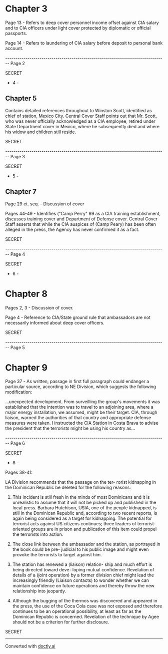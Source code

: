 # Chapter 3

Page 13 - Refers to deep cover personnel income offset against CIA salary and to CIA officers under light cover protected by diplomatic or official passports.

Page 14 - Refers to laundering of CIA salary before deposit to personal bank account.


-------------------------------------------------------------------------------- Page 2

SECRET

- 4 -

## Chapter 5

Contains detailed references throughout to Winston Scott, identified as chief of station, Mexico City. Central Cover Staff points out that Mr. Scott, who was never officially acknowledged as a CIA employee, retired under State Department cover in Mexico, where he subsequently died and where his widow and children still reside.

SECRET


-------------------------------------------------------------------------------- Page 3

SECRET

- 5 -

## Chapter 7

Page 29 et. seq. - Discussion of cover

Pages 44-49 - Identifies ("Camp Perry" 99 as a CIA training establishment, discusses training cover and Department of Defense cover. Central Cover Staff asserts that while the CIA auspices of (Camp Peary) has been often alleged in the press, the Agency has never confirmed it as a fact.

SECRET


-------------------------------------------------------------------------------- Page 4

SECRET

- 6 -

# Chapter 8

Pages 2, 3 - Discussion of cover.

Page 4 - Reference to CIA/State ground rule that ambassadors are not necessarily informed about deep cover officers.

SECRET


-------------------------------------------------------------------------------- Page 5

# Chapter 9
Page 37 - As written, passage in first full paragraph could endanger a particular source, according to NE Division, which suggests the following modification:

...unexpected development. From surveilling the group's movements it was established that the intention was to travel to an adjoining area, where a major energy installation, we assumed, might be their target. CIA, through liaison, warned the authorities of that country and appropriate defense measures were taken. I instructed the CIA Station in Costa Brava to advise the president that the terrorists might be using his country as...


-------------------------------------------------------------------------------- Page 6

SECRET

- 8 -

Pages 38-41:

LA Division recommends that the passage on the ter-
rorist kidnapping in the Dominican Republic be deleted
for the following reasons:

1) This incident is still fresh in the minds
   of most Dominicans and it is unrealistic to assume
   that it will not be picked up and published in the
   local press. Barbara Hutchison, USIA, one of the
   people kidnapped, is still in the Dominican Republic
   and, according to two recent reports, is again being
   considered as a target for kidnapping. The potential
   for terrorist acts against US citizens continues;
   three leaders of terrorist-oriented groups are in
   prison and publication of this item could propel the
   terrorists into action.

2) The close link between the ambassador and
   the station, as portrayed in the book could be pre-
   judicial to his public image and might even provoke
   the terrorists to target against him.

3) The station has renewed a (liaison) relation-
   ship and much effort is being directed toward deve-
   loping mutual confidence. Revelation of details of
   a (joint operation) by a former division chief might
   lead the increasingly friendly (Liaison contacts) to
   wonder whether we can maintain confidence on future
   operations and thereby throw the new relationship
   into jeopardy.

4) Although the bugging of the thermos was
   discovered and appeared in the press, the use of
   the Coca Cola case was not exposed and therefore
   continues to be an operational possibility, at least
   as far as the Dominican Republic is concerned.
   Revelation of the technique by Agee should not be
   a criterion for further disclosure.

SECRET


---
Converted with [doctly.ai](https://doctly.ai)